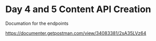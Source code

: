 # Day 4 and 5 Content API Creation

Documation for the endpoints


https://documenter.getpostman.com/view/34083381/2sA35LVz64